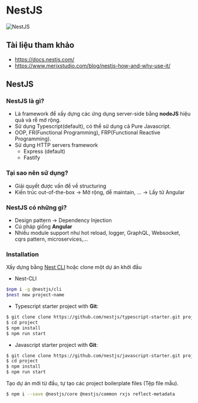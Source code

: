 # NestJS
   ![NestJS](https://github.com/LDK-VN/NestJS/blob/master/Resource/image/logo.png)

## Tài liệu tham khảo
* https://docs.nestjs.com/
* https://www.merixstudio.com/blog/nestjs-how-and-why-use-it/

## NestJS
### NestJS là gì?
* Là framework để xấy dựng các ứng dụng server-side bằng **nodeJS** hiệu quả và rễ mở rộng.
* Sử dụng Typescript(default), có thể sử dụng cả Pure Javascript.
* OOP, FR(Functional Programming), FRP(Functional Reactive Programming).
* Sử dụng HTTP servers framework
   * Express (default)
   * Fastify

### Tại sao nên sử dụng?
* Giải quyết được vấn đề về structuring
* Kiến trúc out-of-the-box -> Mở rộng, dễ maintain, … -> Lấy từ Angular

### NestJS có những gì?
* Design pattern -> Dependency Injection
* Cú pháp giống **Angular**
* Nhiều module support như hot reload, logger, GraphQL, Websocket, cqrs pattern, microservices,…

### Installation
Xấy dựng bằng [Nest CLI][nest-cli] hoặc clone một dự án khởi đầu

* Nest-CLI

```bash
$npm i -g @nestjs/cli
$nest new project-name
```

* Typescript starter project with **Git**:

```bash
$ git clone clone https://github.com/nestjs/typescript-starter.git project
$ cd project
$ npm install
$ npm run start
```

* Javascript starter project with **Git**:

```bash
$ git clone clone https://github.com/nestjs/javascript-starter.git project
$ cd project
$ npm install
$ npm run start
```

Tạo dự án mới từ đầu, tự tạo các project boilerplate files (Tệp file mẫu).

```bash
$ npm i --save @nestjs/core @nestjs/common rxjs reflect-metadata
```

[nest-cli]: https://docs.nestjs.com/cli/overview


